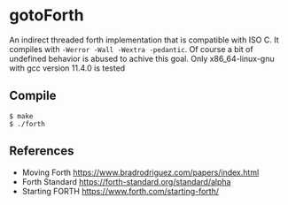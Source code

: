 # gotoForth
An indirect threaded forth implementation that is compatible with ISO C.
It compiles with `-Werror -Wall -Wextra -pedantic`.
Of course a bit of undefined behavior is abused to achive this goal.
Only x86_64-linux-gnu with gcc version 11.4.0 is tested


## Compile
```console
$ make
$ ./forth
```

## References

- Moving Forth https://www.bradrodriguez.com/papers/index.html
- Forth Standard https://forth-standard.org/standard/alpha
- Starting FORTH https://www.forth.com/starting-forth/